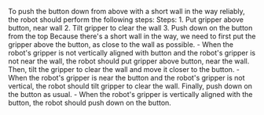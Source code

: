 To push the button down from above with a short wall in the way reliably, the robot should perform the following steps:
    Steps:  1. Put gripper above button, near wall  2. Tilt gripper to clear the wall  3. Push down on the button from the top
    Because there's a short wall in the way, we need to first put the gripper above the button, as close to the wall as possible.
    - When the robot's gripper is not vertically aligned with button and the robot's gripper is not near the wall, the robot should put gripper above button, near the wall.
    Then, tilt the gripper to clear the wall and move it closer to the button.
    - When the robot's gripper is near the button and the robot's gripper is not vertical, the robot should tilt gripper to clear the wall.
    Finally, push down on the button as usual.
    - When the robot's gripper is vertically aligned with the button, the robot should push down on the button.